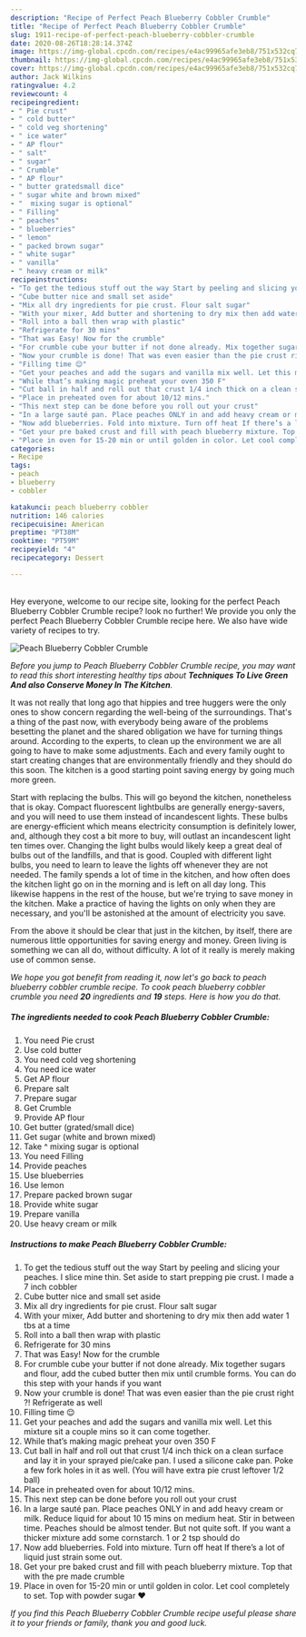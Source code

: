 ```yaml
---
description: "Recipe of Perfect Peach Blueberry Cobbler Crumble"
title: "Recipe of Perfect Peach Blueberry Cobbler Crumble"
slug: 1911-recipe-of-perfect-peach-blueberry-cobbler-crumble
date: 2020-08-26T18:28:14.374Z
image: https://img-global.cpcdn.com/recipes/e4ac99965afe3eb8/751x532cq70/peach-blueberry-cobbler-crumble-recipe-main-photo.jpg
thumbnail: https://img-global.cpcdn.com/recipes/e4ac99965afe3eb8/751x532cq70/peach-blueberry-cobbler-crumble-recipe-main-photo.jpg
cover: https://img-global.cpcdn.com/recipes/e4ac99965afe3eb8/751x532cq70/peach-blueberry-cobbler-crumble-recipe-main-photo.jpg
author: Jack Wilkins
ratingvalue: 4.2
reviewcount: 4
recipeingredient:
- " Pie crust"
- " cold butter"
- " cold veg shortening"
- " ice water"
- " AP flour"
- " salt"
- " sugar"
- " Crumble"
- " AP flour"
- " butter gratedsmall dice"
- " sugar white and brown mixed"
- "  mixing sugar is optional"
- " Filling"
- " peaches"
- " blueberries"
- " lemon"
- " packed brown sugar"
- " white sugar"
- " vanilla"
- " heavy cream or milk"
recipeinstructions:
- "To get the tedious stuff out the way Start by peeling and slicing your peaches. I slice mine thin. Set aside to start prepping pie crust. I made a 7 inch cobbler"
- "Cube butter nice and small set aside"
- "Mix all dry ingredients for pie crust. Flour salt sugar"
- "With your mixer, Add butter and shortening to dry mix then add water 1 tbs at a time"
- "Roll into a ball then wrap with plastic"
- "Refrigerate for 30 mins"
- "That was Easy! Now for the crumble"
- "For crumble cube your butter if not done already. Mix together sugars and flour, add the cubed butter then mix until crumble forms. You can do this step with your hands if you want"
- "Now your crumble is done! That was even easier than the pie crust right ?! Refrigerate as well"
- "Filling time 😌"
- "Get your peaches and add the sugars and vanilla mix well. Let this mixture sit a couple mins so it can come together."
- "While that’s making magic preheat your oven 350 F"
- "Cut ball in half and roll out that crust 1/4 inch thick on a clean surface and lay it in your sprayed pie/cake pan. I used a silicone cake pan. Poke a few fork holes in it as well. (You will have extra pie crust leftover 1/2 ball)"
- "Place in preheated oven for about 10/12 mins."
- "This next step can be done before you roll out your crust"
- "In a large sauté pan. Place peaches ONLY in and add heavy cream or milk. Reduce liquid for about 10 15 mins on medium heat. Stir in between time. Peaches should be almost tender. But not quite soft. If you want a thicker mixture add some cornstarch. 1 or 2 tsp should do"
- "Now add blueberries. Fold into mixture. Turn off heat If there’s a lot of liquid just strain some out."
- "Get your pre baked crust and fill with peach blueberry mixture. Top that with the pre made crumble"
- "Place in oven for 15-20 min or until golden in color. Let cool completely to set. Top with powder sugar ❤️"
categories:
- Recipe
tags:
- peach
- blueberry
- cobbler

katakunci: peach blueberry cobbler 
nutrition: 146 calories
recipecuisine: American
preptime: "PT38M"
cooktime: "PT59M"
recipeyield: "4"
recipecategory: Dessert

---
```

<br>
Hey everyone, welcome to our recipe site, looking for the perfect Peach Blueberry Cobbler Crumble recipe? look no further! We provide you only the perfect Peach Blueberry Cobbler Crumble recipe here. We also have wide variety of recipes to try.
<br>


![Peach Blueberry Cobbler Crumble](https://img-global.cpcdn.com/recipes/e4ac99965afe3eb8/751x532cq70/peach-blueberry-cobbler-crumble-recipe-main-photo.jpg)

<i>Before you jump to Peach Blueberry Cobbler Crumble recipe, you may want to read this short interesting healthy tips about 
<strong>Techniques To Live Green And also Conserve Money In The Kitchen</strong>.</i>
</br>

It was not really that long ago that hippies and tree huggers were the only ones to show concern regarding the well-being of the surroundings. That's a thing of the past now, with everybody being aware of the problems besetting the planet and the shared obligation we have for turning things around. According to the experts, to clean up the environment we are all going to have to make some adjustments. Each and every family ought to start creating changes that are environmentally friendly and they should do this soon. The kitchen is a good starting point saving energy by going much more green.

Start with replacing the bulbs. This will go beyond the kitchen, nonetheless that is okay. Compact fluorescent lightbulbs are generally energy-savers, and you will need to use them instead of incandescent lights. These bulbs are energy-efficient which means electricity consumption is definitely lower, and, although they cost a bit more to buy, will outlast an incandescent light ten times over. Changing the light bulbs would likely keep a great deal of bulbs out of the landfills, and that is good. Coupled with different light bulbs, you need to learn to leave the lights off whenever they are not needed. The family spends a lot of time in the kitchen, and how often does the kitchen light go on in the morning and is left on all day long. This likewise happens in the rest of the house, but we're trying to save money in the kitchen. Make a practice of having the lights on only when they are necessary, and you'll be astonished at the amount of electricity you save.

From the above it should be clear that just in the kitchen, by itself, there are numerous little opportunities for saving energy and money. Green living is something we can all do, without difficulty. A lot of it really is merely making use of common sense.


<i>We hope you got benefit from reading it, now let's go back to peach blueberry cobbler crumble recipe. To cook peach blueberry cobbler crumble you need <strong>20</strong> ingredients and <strong>19</strong> steps. Here is how you do that.
</i>

##### The ingredients needed to cook Peach Blueberry Cobbler Crumble:

1. You need  Pie crust
1. Use  cold butter
1. You need  cold veg shortening
1. You need  ice water
1. Get  AP flour
1. Prepare  salt
1. Prepare  sugar
1. Get  Crumble
1. Provide  AP flour
1. Get  butter (grated/small dice)
1. Get  sugar (white and brown mixed)
1. Take  ^ mixing sugar is optional
1. You need  Filling
1. Provide  peaches
1. Use  blueberries
1. Use  lemon
1. Prepare  packed brown sugar
1. Provide  white sugar
1. Prepare  vanilla
1. Use  heavy cream or milk


##### Instructions to make Peach Blueberry Cobbler Crumble:

1. To get the tedious stuff out the way Start by peeling and slicing your peaches. I slice mine thin. Set aside to start prepping pie crust. I made a 7 inch cobbler
1. Cube butter nice and small set aside
1. Mix all dry ingredients for pie crust. Flour salt sugar
1. With your mixer, Add butter and shortening to dry mix then add water 1 tbs at a time
1. Roll into a ball then wrap with plastic
1. Refrigerate for 30 mins
1. That was Easy! Now for the crumble
1. For crumble cube your butter if not done already. Mix together sugars and flour, add the cubed butter then mix until crumble forms. You can do this step with your hands if you want
1. Now your crumble is done! That was even easier than the pie crust right ?! Refrigerate as well
1. Filling time 😌
1. Get your peaches and add the sugars and vanilla mix well. Let this mixture sit a couple mins so it can come together.
1. While that’s making magic preheat your oven 350 F
1. Cut ball in half and roll out that crust 1/4 inch thick on a clean surface and lay it in your sprayed pie/cake pan. I used a silicone cake pan. Poke a few fork holes in it as well. (You will have extra pie crust leftover 1/2 ball)
1. Place in preheated oven for about 10/12 mins.
1. This next step can be done before you roll out your crust
1. In a large sauté pan. Place peaches ONLY in and add heavy cream or milk. Reduce liquid for about 10 15 mins on medium heat. Stir in between time. Peaches should be almost tender. But not quite soft. If you want a thicker mixture add some cornstarch. 1 or 2 tsp should do
1. Now add blueberries. Fold into mixture. Turn off heat If there’s a lot of liquid just strain some out.
1. Get your pre baked crust and fill with peach blueberry mixture. Top that with the pre made crumble
1. Place in oven for 15-20 min or until golden in color. Let cool completely to set. Top with powder sugar ❤️


<i>If you find this Peach Blueberry Cobbler Crumble recipe useful please share it to your friends or family, thank you and good luck.</i>
